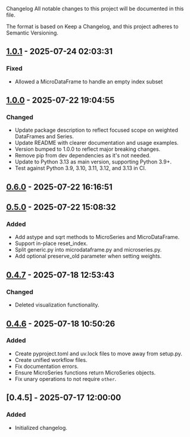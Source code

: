 Changelog
All notable changes to this project will be documented in this file.

The format is based on Keep a Changelog, and this project adheres to Semantic Versioning.

## [1.0.1] - 2025-07-24 02:03:31

### Fixed

- Allowed a MicroDataFrame to handle an empty index subset

## [1.0.0] - 2025-07-22 19:04:55

### Changed

- Update package description to reflect focused scope on weighted DataFrames and Series.
- Update README with clearer documentation and usage examples.
- Version bumped to 1.0.0 to reflect major breaking changes.
- Remove pip from dev dependencies as it's not needed.
- Update to Python 3.13 as main version, supporting Python 3.9+.
- Test against Python 3.9, 3.10, 3.11, 3.12, and 3.13 in CI.

## [0.6.0] - 2025-07-22 16:16:51

## [0.5.0] - 2025-07-22 15:08:32

### Added

- Add astype and sqrt methods to MicroSeries and MicroDataFrame.
- Support in-place reset_index.
- Split generic.py into microdataframe.py and microseries.py.
- Add optional preserve_old parameter when setting weights.

## [0.4.7] - 2025-07-18 12:53:43

### Changed

- Deleted visualization functionality.

## [0.4.6] - 2025-07-18 10:50:26

### Added

- Create pyproject.toml and uv.lock files to move away from setup.py.
- Create unified workflow files.
- Fix documentation errors.
- Ensure MicroSeries functions return MicroSeries objects.
- Fix unary operations to not require `other`.

## [0.4.5] - 2025-07-17 12:00:00

### Added

- Initialized changelog.



[1.0.1]: https://github.com/PolicyEngine/microcalibrate/compare/1.0.0...1.0.1
[1.0.0]: https://github.com/PolicyEngine/microcalibrate/compare/0.6.0...1.0.0
[0.6.0]: https://github.com/PolicyEngine/microcalibrate/compare/0.5.0...0.6.0
[0.5.0]: https://github.com/PolicyEngine/microcalibrate/compare/0.4.7...0.5.0
[0.4.7]: https://github.com/PolicyEngine/microcalibrate/compare/0.4.6...0.4.7
[0.4.6]: https://github.com/PolicyEngine/microcalibrate/compare/0.4.5...0.4.6


